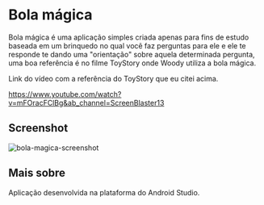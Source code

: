 # Bola mágica

Bola mágica é uma aplicação simples criada apenas para fins de estudo baseada em um brinquedo no qual você faz perguntas para ele e ele te responde te dando uma "orientação" sobre aquela determinada pergunta, uma boa referência é no filme ToyStory onde Woody utiliza a bola mágica.

Link do vídeo com a referência do ToyStory que eu citei acima.

https://www.youtube.com/watch?v=mFOracFClBg&ab_channel=ScreenBlaster13

## Screenshot

![bola-magica-screenshot](https://user-images.githubusercontent.com/74942532/138538129-72feb1da-ec62-45fd-9f10-e897ad18085c.png)

## Mais sobre

Aplicação desenvolvida na plataforma do Android Studio.
